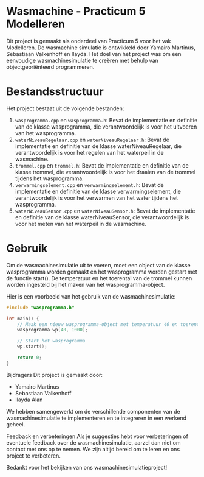 # Wasmachine - Practicum 5 Modelleren
Dit project is gemaakt als onderdeel van Practicum 5 voor het vak Modelleren. De wasmachine simulatie is ontwikkeld door Yamairo Martinus, Sebastiaan Valkenhoff en Ilayda. Het doel van het project was om een eenvoudige wasmachinesimulatie te creëren met behulp van objectgeoriënteerd programmeren.

# Bestandsstructuur
Het project bestaat uit de volgende bestanden:

1. `wasprogramma.cpp` en `wasprogramma.h`: Bevat de implementatie en definitie van de klasse wasprogramma, die verantwoordelijk is voor het uitvoeren van het wasprogramma.
2. `waterNiveauRegelaar.cpp` en `waterNiveauRegelaar.h`: Bevat de implementatie en definitie van de klasse waterNiveauRegelaar, die verantwoordelijk is voor het regelen van het waterpeil in de wasmachine.
3. `trommel.cpp` en `trommel.h`: Bevat de implementatie en definitie van de klasse trommel, die verantwoordelijk is voor het draaien van de trommel tijdens het wasprogramma.
4. `verwarmingselement.cpp` en `verwarmingselement.h`: Bevat de implementatie en definitie van de klasse verwarmingselement, die verantwoordelijk is voor het verwarmen van het water tijdens het wasprogramma.
5. `waterNiveauSensor.cpp` en `waterNiveauSensor.h`: Bevat de implementatie en definitie van de klasse waterNiveauSensor, die verantwoordelijk is voor het meten van het waterpeil in de wasmachine.

# Gebruik
Om de wasmachinesimulatie uit te voeren, moet een object van de klasse wasprogramma worden gemaakt en het wasprogramma worden gestart met de functie start(). De temperatuur en het toerental van de trommel kunnen worden ingesteld bij het maken van het wasprogramma-object.

Hier is een voorbeeld van het gebruik van de wasmachinesimulatie:


```cpp
#include "wasprogramma.h"

int main() {
    // Maak een nieuw wasprogramma-object met temperatuur 40 en toerental 1000
    wasprogramma wp(40, 1000);

    // Start het wasprogramma
    wp.start();

    return 0;
}
```
Bijdragers
Dit project is gemaakt door:

- Yamairo Martinus
- Sebastiaan Valkenhoff
- Ilayda Alan

We hebben samengewerkt om de verschillende componenten van de wasmachinesimulatie te implementeren en te integreren in een werkend geheel.

Feedback en verbeteringen
Als je suggesties hebt voor verbeteringen of eventuele feedback over de wasmachinesimulatie, aarzel dan niet om contact met ons op te nemen. We zijn altijd bereid om te leren en ons project te verbeteren.

Bedankt voor het bekijken van ons wasmachinesimulatieproject!
